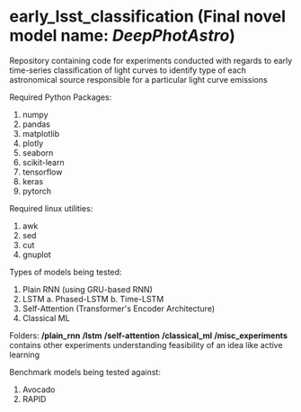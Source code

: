 # early_lsst_classification (Final novel model name: *DeepPhotAstro*)
Repository containing code for experiments conducted with regards to early time-series classification of light curves to identify type of each astronomical source responsible for a particular light curve emissions

Required Python Packages:
1. numpy
2. pandas
3. matplotlib
4. plotly
5. seaborn
6. scikit-learn
7. tensorflow
8. keras
9. pytorch

Required linux utilities:
1. awk
2. sed
3. cut
4. gnuplot

Types of models being tested:
1. Plain RNN (using GRU-based RNN)
2. LSTM
   a. Phased-LSTM
   b. Time-LSTM
3. Self-Attention (Transformer's Encoder Architecture)
4. Classical ML

Folders:
**/plain_rnn**
**/lstm**
**/self-attention**
**/classical_ml**
**/misc_experiments** contains other experiments understanding feasibility of an idea like active learning

Benchmark models being tested against:
1. Avocado
2. RAPID


